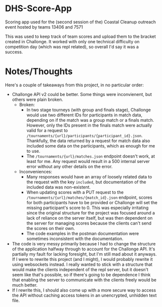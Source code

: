 # DHS-Score-App

Scoring app used for the (second session of the) Coastal Cleanup outreach event hosted by teams 13406 and 7571

This was used to keep track of team scores and upload them to the bracket created in Challonge.  It worked with only one technical difficulty on competition day (which was repl related), so overall I'd say it was a success.

# Notes/Thoughts

Here's a couple of takeaways from this project, in no particular order:
- Challonge API v2 could be better.  Some things were inconvienent, but others were plain broken.
	- Broken:
	   - In two stage tourneys (with group and finals stage), Challonge would use two different IDs for participants in match data, depending on if the match was a group match or a finals match.  However, only the IDs present in the finals match were actually valid for a request to `/tournaments/{url}/participants/{participant_id}.json`.  Thankfully, the data returned by a request for match data also included some data on the participants, which as enough for me to use.
	   - The `/tournaments/{url}/matches.json` endpoint doesn't work, at least for me.  Any request would result in a 500 internal server error without any other details on the error.
    - Inconveniences:
        - Many responses would have an array of loosely related data to the request with the key `included`, but documentation of the included data was non-existent.
        - When updating scores with a PUT request to the `/tournaments/{url}/matches/{match_id}.json` endpoint, scores for both participants have to be provided or Challonge will set the missing participant's score to 0.  This was especially irritating since the original structure for the project was focused around a lack of reliance on the server itself, but was then dependent on the server for managing scores because the clients can't send the scores on their own.
        - The code examples in the postman documentation were sometimes inconsistent with the documentation.
- The code is very messy primarily because I had to change the structure of the application halfway through to account for the Challonge API.  It's partially my fault for lacking foresight, but I'm still mad about it anyways.  If I were to rewrite this project (and I might), I would probably rewrite it using websockets instead.  I really wanted to stick with a structure that would make the clients independent of the repl server, but it doesn't seem like that's possible, so if there's going to be dependence I think that enabling the server to communicate with the clients freely would be much better.
- If I rewrite this, I should also come up with a more secure way to access the API without caching access tokens in an unencrypted, unhidden text file.
